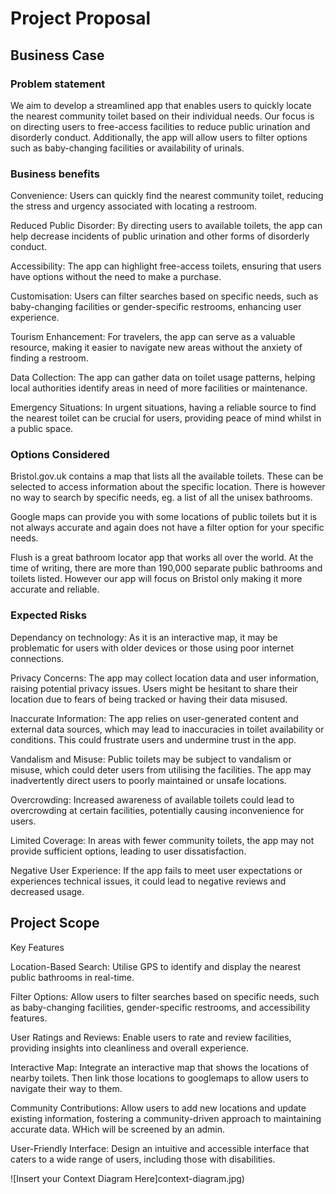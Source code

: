 # Project Proposal

## Business Case

### Problem statement
We aim to develop a streamlined app that enables users to quickly locate the nearest community toilet based on their individual needs. Our focus is on directing users to free-access facilities to reduce public urination and disorderly conduct. Additionally, the app will allow users to filter options such as baby-changing facilities or availability of urinals.

### Business benefits
Convenience: Users can quickly find the nearest community toilet, reducing the stress and urgency associated with locating a restroom.

Reduced Public Disorder: By directing users to available toilets, the app can help decrease incidents of public urination and other forms of disorderly conduct.

Accessibility: The app can highlight free-access toilets, ensuring that users have options without the need to make a purchase.

Customisation: Users can filter searches based on specific needs, such as baby-changing facilities or gender-specific restrooms, enhancing user experience.

Tourism Enhancement: For travelers, the app can serve as a valuable resource, making it easier to navigate new areas without the anxiety of finding a restroom.

Data Collection: The app can gather data on toilet usage patterns, helping local authorities identify areas in need of more facilities or maintenance.

Emergency Situations: In urgent situations, having a reliable source to find the nearest toilet can be crucial for users, providing peace of mind whilst in a public space.

### Options Considered

Bristol.gov.uk contains a map that lists all the available toilets. These can be selected to access information about the specific location. There is however no way to search by specific needs, eg. a list of all the unisex bathrooms.

Google maps can provide you with some locations of public toilets but it is not always accurate and again does not have a filter option for your specific needs.

Flush is a great bathroom locator app that works all over the world. At the time of writing, there are more than 190,000 separate public bathrooms and toilets listed. However our app will focus on Bristol only making it more accurate and reliable.

### Expected Risks

Dependancy on technology: As it is an interactive map, it may be problematic for users with older devices or those using poor internet connections.

Privacy Concerns: The app may collect location data and user information, raising potential privacy issues. Users might be hesitant to share their location due to fears of being tracked or having their data misused.

Inaccurate Information: The app relies on user-generated content and external data sources, which may lead to inaccuracies in toilet availability or conditions. This could frustrate users and undermine trust in the app.

Vandalism and Misuse: Public toilets may be subject to vandalism or misuse, which could deter users from utilising the facilities. The app may inadvertently direct users to poorly maintained or unsafe locations.

Overcrowding: Increased awareness of available toilets could lead to overcrowding at certain facilities, potentially causing inconvenience for users.

Limited Coverage: In areas with fewer community toilets, the app may not provide sufficient options, leading to user dissatisfaction.

Negative User Experience: If the app fails to meet user expectations or experiences technical issues, it could lead to negative reviews and decreased usage.

## Project Scope
Key Features

Location-Based Search: Utilise GPS to identify and display the nearest public bathrooms in real-time.

Filter Options: Allow users to filter searches based on specific needs, such as baby-changing facilities, gender-specific restrooms, and accessibility features.

User Ratings and Reviews: Enable users to rate and review facilities, providing insights into cleanliness and overall experience.

Interactive Map: Integrate an interactive map that shows the locations of nearby toilets. Then link those locations to googlemaps to allow users to navigate their way to them.

Community Contributions: Allow users to add new locations and update existing information, fostering a community-driven approach to maintaining accurate data. WHich will be screened by an admin.

User-Friendly Interface: Design an intuitive and accessible interface that caters to a wide range of users, including those with disabilities.

![Insert your Context Diagram Here]context-diagram.jpg)
